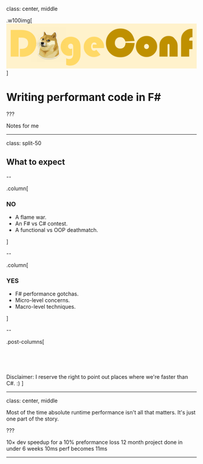 class: center, middle

[doge]: images/doge.png
[red-cross]: images/red-cross.png

.w100img[![](images/dogeconf.png)]

# Writing performant code in F# #

???

Notes for me

---

class: split-50

## What to expect

--

.column[

### NO

- A flame war.
- An F\# vs C\# contest.
- A functional vs OOP deathmatch.

]

--

.column[

### YES

- F\# performance gotchas.
- Micro-level concerns.
- Macro-level techniques.

]

--

.post-columns[

&nbsp;

&nbsp;

Disclaimer: I reserve the right to point out places where we're faster than C\#. :)
]

---

class: center, middle

Most of the time absolute runtime performance isn't all that matters.
It's just one part of the story.

???

10× dev speedup for a 10% preformance loss
12 month project done in under 6 weeks
10ms perf becomes 11ms

---
